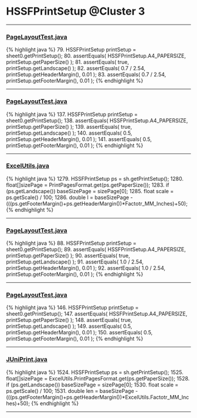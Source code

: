 # HSSFPrintSetup @Cluster 3

***

### [PageLayoutTest.java](https://searchcode.com/codesearch/view/122565092/)
{% highlight java %}
79. HSSFPrintSetup printSetup = sheet0.getPrintSetup();
80. assertEquals( HSSFPrintSetup.A4_PAPERSIZE,  printSetup.getPaperSize() );
81. assertEquals( true, printSetup.getLandscape() );
82. assertEquals( 0.7 / 2.54, printSetup.getHeaderMargin(), 0.01 );
83. assertEquals( 0.7 / 2.54, printSetup.getFooterMargin(), 0.01 );
{% endhighlight %}

***

### [PageLayoutTest.java](https://searchcode.com/codesearch/view/122565092/)
{% highlight java %}
137. HSSFPrintSetup printSetup = sheet0.getPrintSetup();
138. assertEquals( HSSFPrintSetup.A4_PAPERSIZE,  printSetup.getPaperSize() );
139. assertEquals( true, printSetup.getLandscape() );
140. assertEquals( 0.5, printSetup.getHeaderMargin(), 0.01 );
141. assertEquals( 0.5, printSetup.getFooterMargin(), 0.01 );
{% endhighlight %}

***

### [ExcelUtils.java](https://searchcode.com/codesearch/view/60212069/)
{% highlight java %}
1279. HSSFPrintSetup ps = sh.getPrintSetup();
1280. float[]sizePage = PrintPagesFormat.get(ps.getPaperSize());
1283. if (ps.getLandscape()) baseSizePage = sizePage[0];
1285. float scale = ps.getScale() / 100;
1286. double l = baseSizePage -(((ps.getFooterMargin()+ps.getHeaderMargin())*Factotr_MM_Inches)+50);
{% endhighlight %}

***

### [PageLayoutTest.java](https://searchcode.com/codesearch/view/64531687/)
{% highlight java %}
88. HSSFPrintSetup printSetup = sheet0.getPrintSetup();
89. assertEquals( HSSFPrintSetup.A4_PAPERSIZE,  printSetup.getPaperSize() );
90. assertEquals( true, printSetup.getLandscape() );
91. assertEquals( 1.0 / 2.54, printSetup.getHeaderMargin(), 0.01 );
92. assertEquals( 1.0 / 2.54, printSetup.getFooterMargin(), 0.01 );
{% endhighlight %}

***

### [PageLayoutTest.java](https://searchcode.com/codesearch/view/64531687/)
{% highlight java %}
146. HSSFPrintSetup printSetup = sheet0.getPrintSetup();
147. assertEquals( HSSFPrintSetup.A4_PAPERSIZE,  printSetup.getPaperSize() );
148. assertEquals( true, printSetup.getLandscape() );
149. assertEquals( 0.5, printSetup.getHeaderMargin(), 0.01 );
150. assertEquals( 0.5, printSetup.getFooterMargin(), 0.01 );
{% endhighlight %}

***

### [JUniPrint.java](https://searchcode.com/codesearch/view/60212057/)
{% highlight java %}
1524. HSSFPrintSetup ps = sh.getPrintSetup();
1525. float[]sizePage = ExcelUtils.PrintPagesFormat.get(ps.getPaperSize());
1528. if (ps.getLandscape()) baseSizePage = sizePage[0];
1530. float scale = ps.getScale() / 100;
1531. double len = baseSizePage -(((ps.getFooterMargin()+ps.getHeaderMargin())*ExcelUtils.Factotr_MM_Inches)+50);
{% endhighlight %}

***

